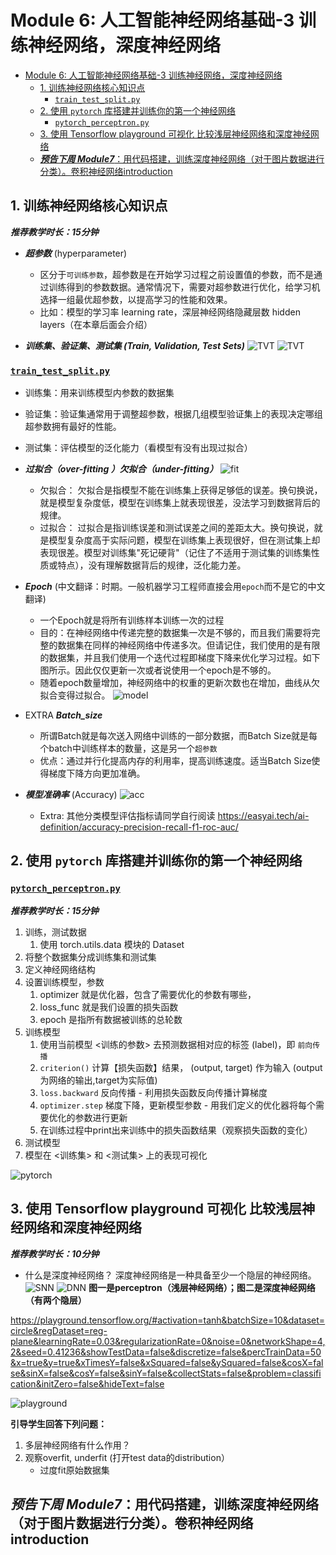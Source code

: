 # Module 6: 人工智能神经网络基础-3 训练神经网络，深度神经网络
- [Module 6: 人工智能神经网络基础-3 训练神经网络，深度神经网络](#module-6-人工智能神经网络基础-3-训练神经网络深度神经网络)
  - [1. 训练神经网络核心知识点](#1-训练神经网络核心知识点)
    - [`train_test_split.py`](#train_test_splitpy)
  - [2. 使用 `pytorch` 库搭建并训练你的第一个神经网络](#2-使用-pytorch-库搭建并训练你的第一个神经网络)
    - [`pytorch_perceptron.py`](#pytorch_perceptronpy)
  - [3. 使用 Tensorflow playground 可视化 比较浅层神经网络和深度神经网络](#3-使用-tensorflow-playground-可视化-比较浅层神经网络和深度神经网络)
  - [***预告下周 Module7***：用代码搭建，训练深度神经网络（对于图片数据进行分类）。卷积神经网络introduction](#预告下周-module7用代码搭建训练深度神经网络对于图片数据进行分类卷积神经网络introduction)

## 1. 训练神经网络核心知识点
***推荐教学时长：15分钟***
* ***超参数*** (hyperparameter)
  * 区分于`可训练参数`，超参数是在开始学习过程之前设置值的参数，而不是通过训练得到的参数数据。通常情况下，需要对超参数进行优化，给学习机选择一组最优超参数，以提高学习的性能和效果。
  * 比如：模型的学习率 learning rate，深层神经网络隐藏层数 hidden layers（在本章后面会介绍）

* ***训练集、验证集、测试集 (Train, Validation, Test Sets)***
![TVT](/Module6/img/TVT.png)
![TVT](/Module6/img/TVT_workflow.png)
### [`train_test_split.py`](train_test_split.py)
   * 训练集：用来训练模型内参数的数据集
   * 验证集：验证集通常用于调整超参数，根据几组模型验证集上的表现决定哪组超参数拥有最好的性能。
   * 测试集：评估模型的泛化能力（看模型有没有出现过拟合）
* ***过拟合（over-fitting ）欠拟合（under-fitting）***
![fit](/Module6/img/overfit_underfit.jpg)
  * 欠拟合： 欠拟合是指模型不能在训练集上获得足够低的误差。换句换说，就是模型复杂度低，模型在训练集上就表现很差，没法学习到数据背后的规律。
  * 过拟合： 过拟合是指训练误差和测试误差之间的差距太大。换句换说，就是模型复杂度高于实际问题，模型在训练集上表现很好，但在测试集上却表现很差。模型对训练集"死记硬背"（记住了不适用于测试集的训练集性质或特点），没有理解数据背后的规律，泛化能力差。
* ***Epoch*** (中文翻译：时期。一般机器学习工程师直接会用`epoch`而不是它的中文翻译)
  * 一个Epoch就是将所有训练样本训练一次的过程
  * 目的：在神经网络中传递完整的数据集一次是不够的，而且我们需要将完整的数据集在同样的神经网络中传递多次。但请记住，我们使用的是有限的数据集，并且我们使用一个迭代过程即梯度下降来优化学习过程。如下图所示。因此仅仅更新一次或者说使用一个epoch是不够的。
  * 随着epoch数量增加，神经网络中的权重的更新次数也在增加，曲线从欠拟合变得过拟合。
![model](/Module6/img/Model_perf.png)

* EXTRA ***Batch_size***
  * 所谓Batch就是每次送入网络中训练的一部分数据，而Batch Size就是每个batch中训练样本的数量，这是另一个`超参数`
  * 优点：通过并行化提高内存的利用率，提高训练速度。适当Batch Size使得梯度下降方向更加准确。
* ***模型准确率*** (Accuracy)
![acc](/Module6/img/Accuracy.png)
  * Extra: 其他分类模型评估指标请同学自行阅读 https://easyai.tech/ai-definition/accuracy-precision-recall-f1-roc-auc/


## 2. 使用 `pytorch` 库搭建并训练你的第一个神经网络

### [`pytorch_perceptron.py`](pytorch_perceptron.py)
***推荐教学时长：15分钟***
1. 训练，测试数据
   1. 使用 torch.utils.data 模块的 Dataset
2. 将整个数据集分成训练集和测试集
3. 定义神经网络结构
4. 设置训练模型，参数
   1. optimizer 就是优化器，包含了需要优化的参数有哪些，
   2. loss_func 就是我们设置的损失函数
   3. epoch 是指所有数据被训练的总轮数
5. 训练模型
   1. 使用当前模型 <训练的参数> 去预测数据相对应的标签 (label)，即 `前向传播`
   2. `criterion()` 计算【损失函数】结果， (output, target) 作为输入 (output为网络的输出,target为实际值)
   3. `loss.backward` 反向传播 - 利用损失函数反向传播计算梯度
   4. `optimizer.step` 梯度下降，更新模型参数 - 用我们定义的优化器将每个需要优化的参数进行更新
   5. 在训练过程中print出来训练中的损失函数结果（观察损失函数的变化）
6. 测试模型
7. 模型在 <训练集> 和 <测试集> 上的表现可视化


![pytorch](/Module5/img/pytorch1.png)

## 3. 使用 Tensorflow playground 可视化 比较浅层神经网络和深度神经网络
***推荐教学时长：10分钟***
* 什么是深度神经网络？
深度神经网络是一种具备至少一个隐层的神经网络。
![SNN](/Module6/img/SNN.jpg)
![DNN](/Module6/img/neural-net.png)
**图一是perceptron（浅层神经网络）；图二是深度神经网络（有两个隐层）**

https://playground.tensorflow.org/#activation=tanh&batchSize=10&dataset=circle&regDataset=reg-plane&learningRate=0.03&regularizationRate=0&noise=0&networkShape=4,2&seed=0.41236&showTestData=false&discretize=false&percTrainData=50&x=true&y=true&xTimesY=false&xSquared=false&ySquared=false&cosX=false&sinX=false&cosY=false&sinY=false&collectStats=false&problem=classification&initZero=false&hideText=false

![playground](/Module6/img/compare.png)

**引导学生回答下列问题：**
1. 多层神经网络有什么作用？
2. 观察overfit, underfit (打开test data的distribution）
      - 过度fit原始数据集

## ***预告下周 Module7***：用代码搭建，训练深度神经网络（对于图片数据进行分类）。卷积神经网络introduction